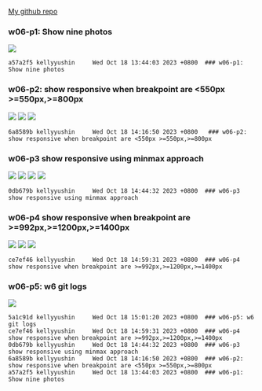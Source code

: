 
[My github repo](https://github.com/kelly20011011/1121-web-409730347.git)

### w06-p1: Show nine photos

![](w06-p1.png)

```
a57a2f5 kellyyushin     Wed Oct 18 13:44:03 2023 +0800  ### w06-p1: Show nine photos
```

### w06-p2: show responsive when breakpoint are <550px >=550px,>=800px
![](w06-p2-1.png)
![](w06-p2-2.png)
![](w06-p2-3.png)
```
6a8589b kellyyushin     Wed Oct 18 14:16:50 2023 +0800   ### w06-p2: show responsive when breakpoint are <550px >=550px,>=800px
```


### w06-p3 show responsive using minmax approach
![](w06-p3-1.png)
![](w06-p3-2.png)
![](w06-p3-3.png)
![](w06-p3-4.png)
```
0db679b kellyyushin     Wed Oct 18 14:44:32 2023 +0800  ### w06-p3 show responsive using minmax approach
```
### w06-p4 show responsive when breakpoint are >=992px,>=1200px,>=1400px
![](w06-p4-1.png)
![](w06-p4-2.png)
![](w06-p4-3.png)
```
ce7ef46 kellyyushin     Wed Oct 18 14:59:31 2023 +0800  ### w06-p4 show responsive when breakpoint are >=992px,>=1200px,>=1400px
```
### w06-p5: w6 git logs
![](w06-p5-1.png)

```
5a1c91d kellyyushin     Wed Oct 18 15:01:20 2023 +0800  ### w06-p5: w6 git logs
ce7ef46 kellyyushin     Wed Oct 18 14:59:31 2023 +0800  ### w06-p4 show responsive when breakpoint are >=992px,>=1200px,>=1400px
0db679b kellyyushin     Wed Oct 18 14:44:32 2023 +0800  ### w06-p3 show responsive using minmax approach
6a8589b kellyyushin     Wed Oct 18 14:16:50 2023 +0800  ### w06-p2: show responsive when breakpoint are <550px >=550px,>=800px
a57a2f5 kellyyushin     Wed Oct 18 13:44:03 2023 +0800  ### w06-p1: Show nine photos
```
